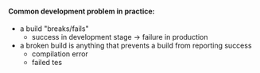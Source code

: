 #### Common development problem in practice:
- a build "breaks/fails"
	- success in development stage $\rightarrow$ failure in production
- a broken build is anything that prevents a build from reporting success
	- compilation error
	- failed tes